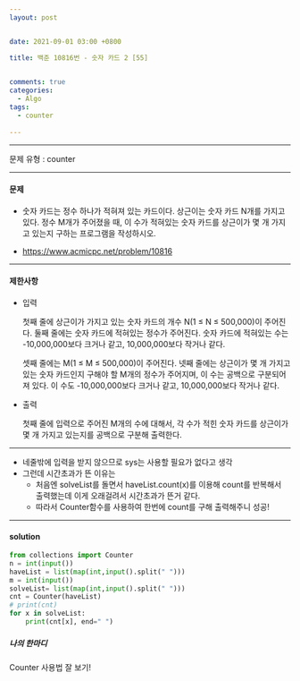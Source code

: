 ```yaml
---
layout: post


date: 2021-09-01 03:00 +0800

title: 백준 10816번 - 숫자 카드 2 [55]

  
comments: true
categories: 
  - Algo
tags: 
  - counter
  
---
```


---



문제 유형 : 	counter

---

#### 문제

- 숫자 카드는 정수 하나가 적혀져 있는 카드이다. 상근이는 숫자 카드 N개를 가지고 있다. 정수 M개가 주어졌을 때, 이 수가 적혀있는 숫자 카드를 상근이가 몇 개 가지고 있는지 구하는 프로그램을 작성하시오.

- https://www.acmicpc.net/problem/10816

---



#### 제한사항

- 입력

  첫째 줄에 상근이가 가지고 있는 숫자 카드의 개수 N(1 ≤ N ≤ 500,000)이 주어진다. 둘째 줄에는 숫자 카드에 적혀있는 정수가 주어진다. 숫자 카드에 적혀있는 수는 -10,000,000보다 크거나 같고, 10,000,000보다 작거나 같다.

  셋째 줄에는 M(1 ≤ M ≤ 500,000)이 주어진다. 넷째 줄에는 상근이가 몇 개 가지고 있는 숫자 카드인지 구해야 할 M개의 정수가 주어지며, 이 수는 공백으로 구분되어져 있다. 이 수도 -10,000,000보다 크거나 같고, 10,000,000보다 작거나 같다.

- 출력

  첫째 줄에 입력으로 주어진 M개의 수에 대해서, 각 수가 적힌 숫자 카드를 상근이가 몇 개 가지고 있는지를 공백으로 구분해 출력한다.

---

- 네줄밖에 입력을 받지 않으므로 sys는 사용할 필요가 없다고 생각
- 그런데 시간초과가 뜬 이유는 
  - 처음엔 solveList를 돌면서  haveList.count(x)를 이용해 count를 반복해서 출력했는데 이게 오래걸려서 시간초과가 뜬거 같다. 
  - 따라서 Counter함수를 사용하여 한번에 count를 구해 출력해주니 성공!

---



#### solution

```python
from collections import Counter
n = int(input())
haveList = list(map(int,input().split(" ")))
m = int(input())
solveList= list(map(int,input().split(" ")))
cnt = Counter(haveList)
# print(cnt)
for x in solveList:
    print(cnt[x], end=" ")
```



 ##### 나의 한마디

Counter 사용법 잘 보기!



